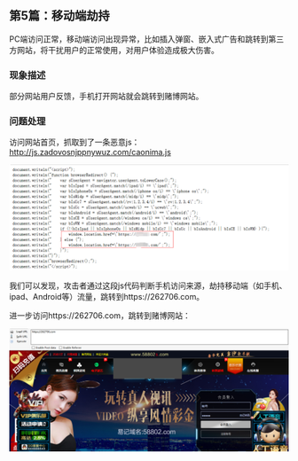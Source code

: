 ## 第5篇：移动端劫持

PC端访问正常，移动端访问出现异常，比如插入弹窗、嵌入式广告和跳转到第三方网站，将干扰用户的正常使用，对用户体验造成极大伤害。

### 现象描述

部分网站用户反馈，手机打开网站就会跳转到赌博网站。

### 问题处理

访问网站首页，抓取到了一条恶意js： http://js.zadovosnjppnywuz.com/caonima.js

![](images/5-1.png)

我们可以发现，攻击者通过这段js代码判断手机访问来源，劫持移动端（如手机、ipad、Android等）流量，跳转到https://262706.com。

进一步访问https://262706.com，跳转到赌博网站：

![](images/5-2.png)
